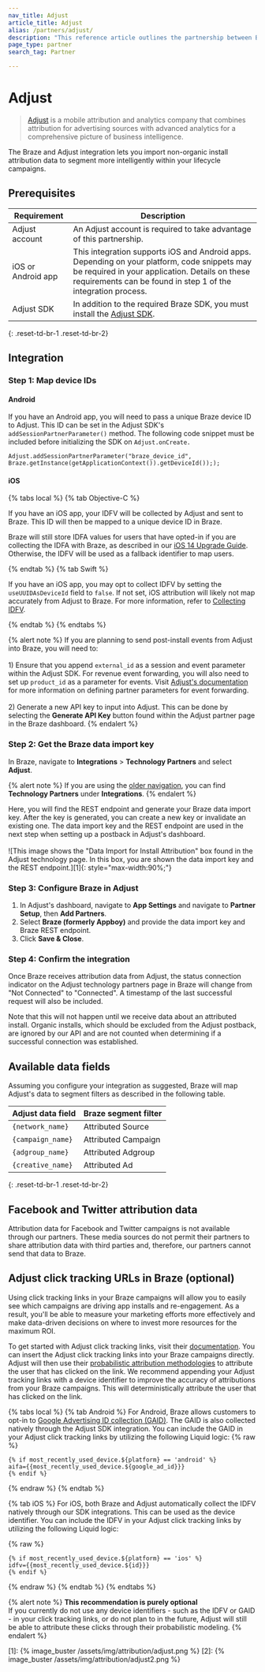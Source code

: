 ```yaml
---
nav_title: Adjust
article_title: Adjust
alias: /partners/adjust/
description: "This reference article outlines the partnership between Braze and Adjust, a mobile attribution and analytics company that lets you import non-organic install attribution data to segment more intelligently within your lifecycle campaigns."
page_type: partner
search_tag: Partner

---
```


# Adjust

> [Adjust](https://www.adjust.com/) is a mobile attribution and analytics company that combines attribution for advertising sources with advanced analytics for a comprehensive picture of business intelligence.

The Braze and Adjust integration lets you import non-organic install attribution data to segment more intelligently within your lifecycle campaigns.

## Prerequisites

| Requirement | Description |
|---|---|
| Adjust account | An Adjust account is required to take advantage of this partnership. |
| iOS or Android app | This integration supports iOS and Android apps. Depending on your platform, code snippets may be required in your application. Details on these requirements can be found in step 1 of the integration process. |
| Adjust SDK | In addition to the required Braze SDK, you must install the [Adjust SDK](https://docs.adjust.com/en/getting-started/#integrate-the-adjust-sdk). |
{: .reset-td-br-1 .reset-td-br-2}

## Integration

### Step 1: Map device IDs

#### Android

If you have an Android app, you will need to pass a unique Braze device ID to Adjust. This ID can be set in the Adjust SDK's `addSessionPartnerParameter()` method. The following code snippet must be included before initializing the SDK on `Adjust.onCreate.`

```
Adjust.addSessionPartnerParameter("braze_device_id", Braze.getInstance(getApplicationContext()).getDeviceId()););
```

#### iOS

<!--
{% alert important %}
Prior to February 2023, our Adjust attribution integration used the IDFV as the primary identifier to match iOS attribution data. It is not necessary for Braze customers using Objective-C to fetch the Braze `device_id` and sent to Adjust upon install as there will be no disruption of service. 
{% endalert%}

For those using the Swift SDK v5.7.0+, if you wish to continue using IDFV as the mutual identifier, you must ensure that the `useUUIDAsDeviceId` field is set to `false` so there is no disruption of the integration. 

If set to `true`, you must implement the iOS device ID mapping for Swift in order to pass the Braze `device_id` to Adjust upon app install in order for Braze to appropriately match iOS attributions.
--->

{% tabs local %}
{% tab Objective-C %}

If you have an iOS app, your IDFV will be collected by Adjust and sent to Braze. This ID will then be mapped to a unique device ID in Braze.

Braze will still store IDFA values for users that have opted-in if you are collecting the IDFA with Braze, as described in our [iOS 14 Upgrade Guide]({{site.baseurl}}/android_12/). Otherwise, the IDFV will be used as a fallback identifier to map users.

{% endtab %}
{% tab Swift %}

If you have an iOS app, you may opt to collect IDFV by setting the `useUUIDAsDeviceId` field to `false`. If not set, iOS attribution will likely not map accurately from Adjust to Braze. For more information, refer to [Collecting IDFV]({{site.baseurl}}/developer_guide/platform_integration_guides/swift/initial_sdk_setup/other_sdk_customizations/swift_idfv/).

{% endtab %}
{% endtabs %}

{% alert note %}
If you are planning to send post-install events from Adjust into Braze, you will need to: <br><br>1) Ensure that you append `external_id` as a session and event parameter within the Adjust SDK. For revenue event forwarding, you will also need to set up `product_id` as a parameter for events. Visit [Adjust's documentation](https://github.com/adjust/sdks) for more information on defining partner parameters for event forwarding.<br><br>2) Generate a new API key to input into Adjust. This can be done by selecting the **Generate API Key** button found within the Adjust partner page in the Braze dashboard.
{% endalert %}

### Step 2: Get the Braze data import key

In Braze, navigate to **Integrations** > **Technology Partners** and select **Adjust**. 

{% alert note %}
If you are using the [older navigation]({{site.baseurl}}/navigation), you can find **Technology Partners** under **Integrations**.
{% endalert %}

Here, you will find the REST endpoint and generate your Braze data import key. After the key is generated, you can create a new key or invalidate an existing one. The data import key and the REST endpoint are used in the next step when setting up a postback in Adjust's dashboard.<br><br>![This image shows the "Data Import for Install Attribution" box found in the Adjust technology page. In this box, you are shown the data import key and the REST endpoint.][1]{: style="max-width:90%;"}

### Step 3: Configure Braze in Adjust

1. In Adjust's dashboard, navigate to **App Settings** and navigate to **Partner Setup**, then **Add Partners**.
2. Select **Braze (formerly Appboy)** and provide the data import key and Braze REST endpoint.
3. Click **Save & Close**.

### Step 4: Confirm the integration

Once Braze receives attribution data from Adjust, the status connection indicator on the Adjust technology partners page in Braze will change from "Not Connected" to "Connected". A timestamp of the last successful request will also be included. 

Note that this will not happen until we receive data about an attributed install. Organic installs, which should be excluded from the Adjust postback, are ignored by our API and are not counted when determining if a successful connection was established.

## Available data fields

Assuming you configure your integration as suggested, Braze will map Adjust's data to segment filters as described in the following table.

| Adjust data field | Braze segment filter |
| --- | --- |
| `{network_name}` | Attributed Source |
| `{campaign_name}` | Attributed Campaign |
| `{adgroup_name}` | Attributed Adgroup |
| `{creative_name}` | Attributed Ad |
{: .reset-td-br-1 .reset-td-br-2}

## Facebook and Twitter attribution data

Attribution data for Facebook and Twitter campaigns is not available through our partners. These media sources do not permit their partners to share attribution data with third parties and, therefore, our partners cannot send that data to Braze.

## Adjust click tracking URLs in Braze (optional)

Using click tracking links in your Braze campaigns will allow you to easily see which campaigns are driving app installs and re-engagement. As a result, you'll be able to measure your marketing efforts more effectively and make data-driven decisions on where to invest more resources for the maximum ROI.

To get started with Adjust click tracking links, visit their [documentation](https://help.adjust.com/tracking/attribution/tracker-urls). You can insert the Adjust click tracking links into your Braze campaigns directly. Adjust will then use their [probabilistic attribution methodologies](https://www.adjust.com/blog/attribution-compatible-with-ios14/) to attribute the user that has clicked on the link. We recommend appending your Adjust tracking links with a device identifier to improve the accuracy of attributions from your Braze campaigns. This will deterministically attribute the user that has clicked on the link.

{% tabs local %}
{% tab Android %}
For Android, Braze allows customers to opt-in to [Google Advertising ID collection (GAID)]({{site.baseurl}}/developer_guide/platform_integration_guides/android/initial_sdk_setup/optional_gaid_collection/#optional-google-advertising-id). The GAID is also collected natively through the Adjust SDK integration. You can include the GAID in your Adjust click tracking links by utilizing the following Liquid logic:
{% raw %}
```
{% if most_recently_used_device.${platform} == 'android' %}
aifa={{most_recently_used_device.${google_ad_id}}}
{% endif %}
```
{% endraw %}
{% endtab %}

{% tab iOS %}
For iOS, both Braze and Adjust automatically collect the IDFV natively through our SDK integrations. This can be used as the device identifier. You can include the IDFV in your Adjust click tracking links by utilizing the following Liquid logic:

{% raw %}
```
{% if most_recently_used_device.${platform} == 'ios' %}
idfv={{most_recently_used_device.${id}}}
{% endif %}
```
{% endraw %}
{% endtab %}
{% endtabs %}

{% alert note %}
**This recommendation is purely optional**<br>
If you currently do not use any device identifiers - such as the IDFV or GAID - in your click tracking links, or do not plan to in the future, Adjust will still be able to attribute these clicks through their probabilistic modeling.
{% endalert %}

[1]: {% image_buster /assets/img/attribution/adjust.png %}
[2]: {% image_buster /assets/img/attribution/adjust2.png %}
